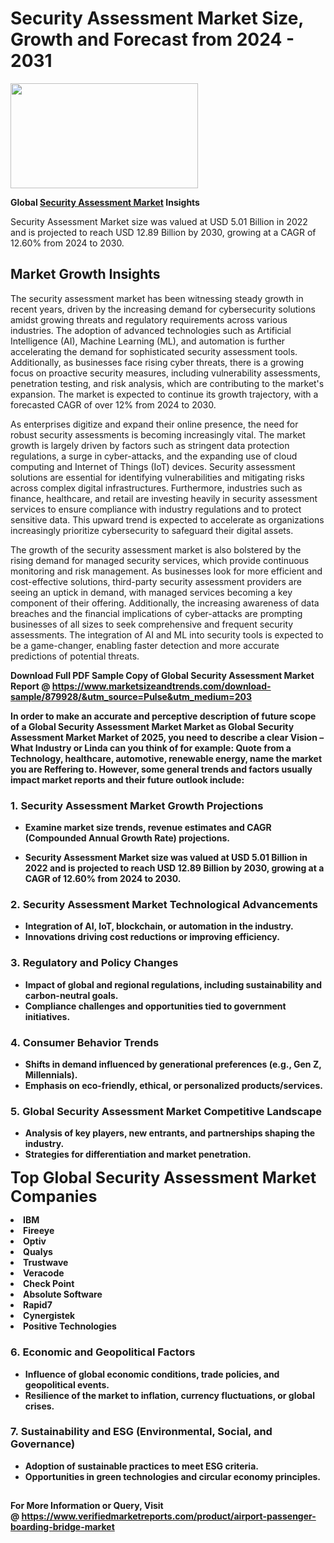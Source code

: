 <H1>Security Assessment Market Size, Growth and Forecast from 2024 - 2031</H1><img class="aligncenter size-medium wp-image-584254" src="https://thirdeyenews.in/wp-content/uploads/2024/09/Global-Market-Research-300x168.jpeg" alt="" width="300" height="168" /><p><strong>Global&nbsp;<a href="https://www.marketsizeandtrends.com/download-sample/879928/&amp;utm_source=Pulse&amp;utm_medium=203">Security Assessment Market</a> Insights</strong></p><p>Security Assessment Market size was valued at USD 5.01 Billion in 2022 and is projected to reach USD 12.89 Billion by 2030, growing at a CAGR of 12.60% from 2024 to 2030.</p><p><h2>Market Growth Insights</h2> <p>The security assessment market has been witnessing steady growth in recent years, driven by the increasing demand for cybersecurity solutions amidst growing threats and regulatory requirements across various industries. The adoption of advanced technologies such as Artificial Intelligence (AI), Machine Learning (ML), and automation is further accelerating the demand for sophisticated security assessment tools. Additionally, as businesses face rising cyber threats, there is a growing focus on proactive security measures, including vulnerability assessments, penetration testing, and risk analysis, which are contributing to the market's expansion. The market is expected to continue its growth trajectory, with a forecasted CAGR of over 12% from 2024 to 2030.</p> <p><strong></strong></p> <p>As enterprises digitize and expand their online presence, the need for robust security assessments is becoming increasingly vital. The market growth is largely driven by factors such as stringent data protection regulations, a surge in cyber-attacks, and the expanding use of cloud computing and Internet of Things (IoT) devices. Security assessment solutions are essential for identifying vulnerabilities and mitigating risks across complex digital infrastructures. Furthermore, industries such as finance, healthcare, and retail are investing heavily in security assessment services to ensure compliance with industry regulations and to protect sensitive data. This upward trend is expected to accelerate as organizations increasingly prioritize cybersecurity to safeguard their digital assets.</p> <p>The growth of the security assessment market is also bolstered by the rising demand for managed security services, which provide continuous monitoring and risk management. As businesses look for more efficient and cost-effective solutions, third-party security assessment providers are seeing an uptick in demand, with managed services becoming a key component of their offering. Additionally, the increasing awareness of data breaches and the financial implications of cyber-attacks are prompting businesses of all sizes to seek comprehensive and frequent security assessments. The integration of AI and ML into security tools is expected to be a game-changer, enabling faster detection and more accurate predictions of potential threats.</p> <p><strong></p><p><span class=""><strong>Download Full PDF Sample Copy of Global Security Assessment Market Report</strong> @ <a href="https://www.marketsizeandtrends.com/download-sample/879928/&amp;utm_source=Pulse&amp;utm_medium=203" target="_blank">https://www.marketsizeandtrends.com/download-sample/879928/&amp;utm_source=Pulse&amp;utm_medium=203</a></span></p><p>In order to make an accurate and perceptive description of future scope of a Global&nbsp;Security Assessment Market Market as Global&nbsp;Security Assessment Market Market of 2025, you need to describe a clear Vision &ndash; What Industry or Linda can you think of for example: Quote from a Technology, healthcare, automotive, renewable energy, name the market you are Reffering to. However, some general trends and factors usually impact market reports and their future outlook include:</p><h3>1.&nbsp;<strong>Security Assessment Market Growth Projections</strong></h3><ul><li>Examine market size trends, revenue estimates and CAGR (Compounded Annual Growth Rate) projections.</li><li><p>Security Assessment Market size was valued at USD 5.01 Billion in 2022 and is projected to reach USD 12.89 Billion by 2030, growing at a CAGR of 12.60% from 2024 to 2030.</p></li></ul><h3>2.&nbsp;<strong>Security Assessment Market Technological Advancements</strong></h3><ul><li>Integration of AI, IoT, blockchain, or automation in the industry.</li><li>Innovations driving cost reductions or improving efficiency.</li></ul><h3>3.&nbsp;<strong>Regulatory and Policy Changes</strong></h3><ul><li>Impact of global and regional regulations, including sustainability and carbon-neutral goals.</li><li>Compliance challenges and opportunities tied to government initiatives.</li></ul><h3>4.&nbsp;<strong>Consumer Behavior Trends</strong></h3><ul><li>Shifts in demand influenced by generational preferences (e.g., Gen Z, Millennials).</li><li>Emphasis on eco-friendly, ethical, or personalized products/services.</li></ul><h3>5.&nbsp;<strong>Global Security Assessment Market Competitive Landscape</strong></h3><ul><li>Analysis of key players, new entrants, and partnerships shaping the industry.</li><li>Strategies for differentiation and market penetration.</li></ul><p data-pm-slice="1 1 []"><span style="color: inherit; font-family: inherit; font-size: 25px;">Top Global Security Assessment Market Companies</span></p><div class="" data-test-id=""><p><li>IBM</li><li> Fireeye</li><li> Optiv</li><li> Qualys</li><li> Trustwave</li><li> Veracode</li><li> Check Point</li><li> Absolute Software</li><li> Rapid7</li><li> Cynergistek</li><li> Positive Technologies</li></p></div><h3>6.&nbsp;<strong>Economic and Geopolitical Factors</strong></h3><ul><li>Influence of global economic conditions, trade policies, and geopolitical events.</li><li>Resilience of the market to inflation, currency fluctuations, or global crises.</li></ul><h3>7.&nbsp;<strong>Sustainability and ESG (Environmental, Social, and Governance)</strong></h3><ul><li>Adoption of sustainable practices to meet ESG criteria.</li><li>Opportunities in green technologies and circular economy principles.</li></ul><h2><strong style="font-size: 14px;">For More Information or Query, Visit @&nbsp;</strong><a style="background-color: #ffffff; font-size: 14px;" href="https://www.marketsizeandtrends.com/report/security-assessment-market/" target="_blank">https://www.verifiedmarketreports.com/product/airport-passenger-boarding-bridge-market</a></h2>
